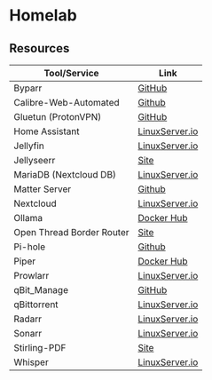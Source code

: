 # Homelab

## Resources

| Tool/Service | Link |
|---|---|
| Byparr | [GitHub](https://github.com/ThePhaseless/Byparr) |
| Calibre-Web-Automated | [Github](https://github.com/crocodilestick/Calibre-Web-Automated) |
| Gluetun (ProtonVPN) | [GitHub](https://github.com/qdm12/gluetun-wiki/blob/main/setup/providers/protonvpn.md) |
| Home Assistant | [LinuxServer.io](https://docs.linuxserver.io/images/docker-homeassistant/) |
| Jellyfin | [LinuxServer.io](https://docs.linuxserver.io/images/docker-jellyfin/) |
| Jellyseerr | [Site](https://docs.jellyseerr.dev/getting-started/docker) |
| MariaDB (Nextcloud DB) | [LinuxServer.io](https://docs.linuxserver.io/images/docker-mariadb/) |
| Matter Server | [Github](https://github.com/matter-js/python-matter-server/blob/main/docs/docker.md) |
| Nextcloud | [LinuxServer.io](https://docs.linuxserver.io/images/docker-nextcloud/) |
| Ollama | [Docker Hub](https://hub.docker.com/r/ollama/ollama) |
| Open Thread Border Router | [Site](https://openthread.io/guides/border-router/build-docker) |
| Pi-hole | [Github](https://github.com/pi-hole/docker-pi-hole) |
| Piper | [Docker Hub](https://hub.docker.com/r/rhasspy/wyoming-piper) |
| Prowlarr | [LinuxServer.io](https://docs.linuxserver.io/images/docker-prowlarr/) |
| qBit_Manage | [GitHub](https://github.com/StuffAnThings/qbit_manage/wiki/Docker-Installation) |
| qBittorrent | [LinuxServer.io](https://docs.linuxserver.io/images/docker-qbittorrent/) |
| Radarr | [LinuxServer.io](https://docs.linuxserver.io/images/docker-radarr/) |
| Sonarr | [LinuxServer.io](https://docs.linuxserver.io/images/docker-sonarr/) |
| Stirling-PDF | [Site](https://docs.stirlingpdf.com/Installation/Docker%20Install) |
| Whisper | [LinuxServer.io](https://docs.linuxserver.io/images/docker-faster-whisper/) |
